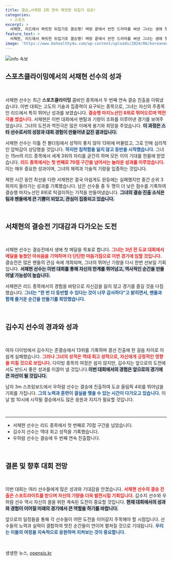 ```yaml
---
title: 결승…서채현 2회 연속 짜릿한 뒤집기 성공!
categories:
  - 스포츠
excerpt: >
  서채현, 리드에서 짜릿한 뒤집기로 결승행! 벼랑 끝에서 반전 드라마를 써낸 그녀는 생애 첫 메달을 향한 결전을 준비 중이다.
feature_text: >
  서채현, 리드에서 짜릿한 뒤집기로 결승행! 벼랑 끝에서 반전 드라마를 써낸 그녀는 생애 첫 메달을 향한 결전을 준비 중이다.
image: 'https://www.behealthy4u.com/wp-content/uploads/2024/06/koreanews.jpg'
---
```


<p><img src="https://www.behealthy4u.com/wp-content/uploads/2024/06/koreanews.jpg" alt="info 속보" /></p>

<h2 data-ke-size="size26">스포츠클라이밍에서의 서채현 선수의 성과</h2>

<p data-ke-size="size16">&nbsp;</p>

<p>서채현 선수는 최근 <strong>스포츠클라이밍</strong> 콤바인 종목에서 두 번째 연속 결승 진출을 이뤄냈습니다. 이번 대회는 고도의 기술과 집중력이 요구되는 종목으로, 그녀는 자신의 주종목인 리드에서 특히 뛰어난 성과를 보였습니다. <b><span style="color: #ee2323;">결승행 마지노선인 8위로 뛰어오르며 역전극을 썼습니다.</span></b> 서채현은 이번 대회에서 멘탈과 기량이 조화를 이루어낸 경기를 보여주었습니다. 그녀의 도전과 역전극은 많은 이에게 용기와 희망을 주었습니다. <b><span style="background-color: #21538527;">이 과정은 스타 선수로서의 성장과 대회 경험이 만들어낸 값진 결과입니다.</span></b> </p>

<p>서채현 선수는 이틀 전 볼더링에서 성적이 좋지 않아 13위에 머물렀고, 그로 인해 심리적인 압박감이 상당했을 것입니다. <b><span style="color: #1a5490;">하지만 침착함을 잃지 않고 등반을 시작했습니다.</span></b> 그녀는 15m의 리드 종목에서 세계 3위의 자리를 굳건히 하며 모든 이의 기대를 한몸에 받았습니다. <b><span style="color: #ee2323;">리드 종목에서는 첫 번째로 70점 구간을 넘어서는 놀라운 성과를 이루었습니다.</span></b> 이는 매우 중요한 성과이며, 그녀의 체력과 기술적 기량을 입증하는 것입니다. </p>

<p>제한 시간 동안 최선을 다한 서채현은 결국 아쉽게도 완등에는 실패했지만 중간 순위 3위까지 올라가는 성과를 기록했습니다. 남은 선수들 중 두 명이 더 낮은 점수를 기록하여 결승행 마지노선인 8위로 턱걸이하는 기적을 만들어냈습니다. <b><span style="background-color: #21538527;">그녀의 결승 진출 소식은 팀과 팬들에게 큰 기쁨이 되었고, 관심이 집중되고 있습니다.</span></b></p>

<p data-ke-size="size16">&nbsp;</p>

<h2 data-ke-size="size26">서채현의 결승전 기대감과 다가오는 도전</h2>

<p data-ke-size="size16">&nbsp;</p>

<p>서채현 선수는 결승전에서 생애 첫 메달을 목표로 합니다. <b><span style="color: #ee2323;">그녀는 3년 전 도쿄 대회에서 메달을 놓쳤던 아쉬움을 기억하며 더 단단한 마음가짐으로 이번 경기에 임할 것입니다.</span></b> 결승전은 많은 팬들의 관심 속에 개최되며, 그녀의 뛰어난 기량을 다시 한번 선보일 기회입니다. <b><span style="background-color: #21538527;">서채현 선수는 이번 대회를 통해 자신의 한계를 뛰어넘고, 역사적인 순간을 만들어낼 가능성이 높습니다.</span></b> </p>

<p>서채현은 리드 종목에서의 경험을 바탕으로 자신감을 잃지 않고 경기를 즐길 것을 다짐했습니다. <b><span style="color: #1a5490;">그녀는 "한 번 더 등반할 수 있다는 것이 너무 감사하다"고 밝히면서, 팬들과 함께 즐거운 순간을 만들기를 희망했습니다.</span></b></p>

<p data-ke-size="size16">&nbsp;</p>

<h2 data-ke-size="size26">김수지 선수의 경과와 성과</h2>

<p data-ke-size="size16">&nbsp;</p>

<p>여자 다이빙에서 김수지는 준결승에서 13위를 기록하며 결선 진출에 한 걸음 차이로 아쉽게 실패했습니다. <b><span style="color: #ee2323;">그러나 그녀의 성적은 역대 최고 성적으로, 자신에게 긍정적인 영향을 미칠 것으로 보입니다.</span></b> 다이빙 종목의 여정은 쉽지 않지만, 김수지는 앞으로의 도전에서도 반드시 좋은 성과를 이끌어 낼 것입니다.<b><span style="background-color: #21538527;">이번 대회에서의 경험은 앞으로의 경기에 큰 자산이 될 것입니다.</span></b> </p>

<p>남자 3m 스프링보드에서 우하람 선수는 결승에 진출하여 도쿄 올림픽 4위를 뛰어넘을 기회를 가집니다. <b><span style="color: #1a5490;">그의 노력과 훈련이 결실을 맺을 수 있는 시간이 다가오고 있습니다.</span></b> 이날 밤 10시에 시작될 결승에서도 많은 응원과 지지가 필요할 것입니다.</p>

<p data-ke-size="size16">&nbsp;</p>

<hr>

<ul>
<li>서채현 선수는 리드 종목에서 첫 번째로 70점 구간을 넘었습니다.</li>
<li>김수지 선수는 역대 최고 성적을 기록했습니다.</li>
<li>우하람 선수는 결승에 두 번째 연속 진출합니다.</li>
</ul>

<p data-ke-size="size16">&nbsp;</p>

<h2 data-ke-size="size26">결론 및 향후 대회 전망</h2>

<p data-ke-size="size16">&nbsp;</p>

<p>이번 대회는 여러 선수들에게 많은 성과와 기대감을 안겼습니다. <b><span style="color: #ee2323;">서채현 선수의 결승 진출은 스포트라이트를 받으며 자신의 기량을 더욱 발전시킬 기회입니다.</span></b> 김수지 선수와 우하람 선수 역시 자신의 꿈을 위한 계속된 도전이 중요할 것입니다. <b><span style="background-color: #21538527;">현재 대회에서의 성과와 경험이 이어질 미래의 경기에서 큰 역할을 하기를 바랍니다.</span></b></p>

<p>앞으로의 일정들을 통해 각 선수들이 어떤 도전을 이어갈지 주목해야 할 시점입니다. 선수들의 노력과 실력이 결합하여 멋진 순간들이 연이어 펼쳐질 것으로 기대됩니다. <b><span style="color: #1a5490;">우리는 이들의 여정을 지속적으로 응원하며 지켜보는 것이 중요합니다.</span></b> </p>

<p data-ke-size="size16">&nbsp;</p>
생생한 뉴스, <a href="https://opensis.kr" rel="dofollow">opensis.kr</a>


